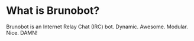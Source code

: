 What is Brunobot?
=================
Brunobot is an Internet Relay Chat (IRC) bot. Dynamic. Awesome. Modular. Nice.
DAMN!


